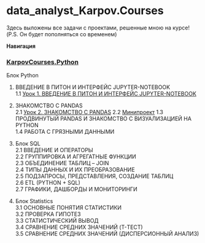 # data_analyst_Karpov.Courses

Здесь выложены все задачи с проектами, решенные мною на курсе! (P.S. Он будет пополняться со временем)

**Навигация**  

### [KarpovCourses.Python](https://github.com/Aculanma/data_analyst_Karpov.Courses/tree/main/KarpovCourses.Python)
Блок Python  
1. ВВЕДЕНИЕ В ПИТОН И ИНТЕРФЕЙС JUPYTER-NOTEBOOK    
    1.1 [Урок 1. ВВЕДЕНИЕ В ПИТОН И ИНТЕРФЕЙС JUPYTER-NOTEBOOK](https://github.com/Aculanma/data_analyst_Karpov.Courses/blob/main/KarpovCourses.Python/%D0%A3%D1%80%D0%BE%D0%BA%201.%20%D0%92%D0%92%D0%95%D0%94%D0%95%D0%9D%D0%98%D0%95%20%D0%92%20%D0%9F%D0%98%D0%A2%D0%9E%D0%9D%20%D0%98%20%D0%98%D0%9D%D0%A2%D0%95%D0%A0%D0%A4%D0%95%D0%99%D0%A1%20JUPYTER-NOTEBOOK/%D0%A3%D1%80%D0%BE%D0%BA%201.%20%D0%92%D0%92%D0%95%D0%94%D0%95%D0%9D%D0%98%D0%95%20%D0%92%20%D0%9F%D0%98%D0%A2%D0%9E%D0%9D%20%D0%98%20%D0%98%D0%9D%D0%A2%D0%95%D0%A0%D0%A4%D0%95%D0%99%D0%A1%20JUPYTER-NOTEBOOK.ipynb)      
2. ЗНАКОМСТВО С PANDAS  
    2.1 [Урок 2. ЗНАКОМСТВО С PANDAS](https://github.com/Aculanma/data_analyst_Karpov.Courses/blob/main/KarpovCourses.Python/%D0%A3%D1%80%D0%BE%D0%BA%202.%20%D0%97%D0%9D%D0%90%D0%9A%D0%9E%D0%9C%D0%A1%D0%A2%D0%92%D0%9E%20%D0%A1%20PANDAS/%D0%A3%D1%80%D0%BE%D0%BA%202.%20%20%D0%97%D0%9D%D0%90%D0%9A%D0%9E%D0%9C%D0%A1%D0%A2%D0%92%D0%9E%20%D0%A1%20PANDAS.ipynb)
    2.2 [Минипроект](https://github.com/Aculanma/data_analyst_Karpov.Courses/blob/main/KarpovCourses.Python/%D0%A3%D1%80%D0%BE%D0%BA%202.%20%D0%97%D0%9D%D0%90%D0%9A%D0%9E%D0%9C%D0%A1%D0%A2%D0%92%D0%9E%20%D0%A1%20PANDAS/%D0%A3%D1%80%D0%BE%D0%BA%202.%20%D0%9C%D0%B8%D0%BD%D0%B8%D0%BF%D1%80%D0%BE%D0%B5%D0%BA%D1%82.ipynb)
  1.3 ПРОДВИНУТЫЙ PANDAS И ЗНАКОМСТВО С ВИЗУАЛИЗАЦИЕЙ НА PYTHON  
  1.4 РАБОТА С ГРЯЗНЫМИ ДАННЫМИ  

2. Блок SQL  
  2.1 ВВЕДЕНИЕ И ОПЕРАТОРЫ  
  2.2 ГРУППИРОВКА И АГРЕГАТНЫЕ ФУНКЦИИ  
  2.3 ОБЪЕДИНЕНИЕ ТАБЛИЦ – JOIN  
  2.4 ТИПЫ ДАННЫХ И ИХ ПРЕОБРАЗОВАНИЕ  
  2.5 ПОДЗАПРОСЫ, ПРЕДСТАВЛЕНИЯ, СОЗДАНИЕ ТАБЛИЦ  
  2.6 ETL (PYTHON + SQL)  
  2.7 ГРАФИКИ, ДАШБОРДЫ И МОНИТОРИНГИ
  
3. Блок Statistics  
  3.1 ОСНОВНЫЕ ПОНЯТИЯ СТАТИСТИКИ  
  3.2 ПРОВЕРКА ГИПОТЕЗ  
  3.3 СТАТИСТИЧЕСКИЙ ВЫВОД  
  3.4 СРАВНЕНИЕ СРЕДНИХ ЗНАЧЕНИЙ (T-ТЕСТ)  
  3.5 СРАВНЕНИЕ СРЕДНИХ ЗНАЧЕНИЙ (ДИСПЕРСИОННЫЙ АНАЛИЗ)  
  
